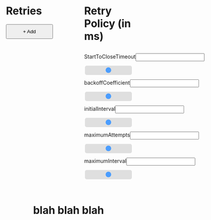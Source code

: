 <style>
    .double-sided {
        display:flex;
        justify-content: space-evenly;
    }
    .retry-container {
        display: flex;
        flex-direction: column;
        width: 25%;
    }
    .add-button {
        padding-top: 10px;
        padding-bottom: 10px;
    }
    .retry-policy-container {
        display: flex;
        width: 25%; /* Width of the outside container */
        flex-direction: column;

    }

    .label-container {
        display: flex;
        justify-content: space-evenly;
        padding-bottom: 10px;
        padding-top: 10px;
    }

    .label-container-item {
        width: 200px;
    }

    .slider {
        -webkit-appearance: none;  /* Override default CSS styles */
        appearance: none;
        width: 100%; /* Full-width */
        height: 25px; /* Specified height */
        background: #d3d3d3; /* Grey background */
        outline: none; /* Remove outline */
        opacity: 0.7; /* Set transparency (for mouse-over effects on hover) */
        -webkit-transition: .2s; /* 0.2 seconds transition on hover */
        transition: opacity .2s;
        border-radius: 5px;
    }

    .result {
        padding-top:25px;
        margin:auto;
        width: 50%;
        text-align:center
    }

    .new-item-container {
        display: flex;
        justify-content: space-evenly;
    }

    .new-item {
        text-align: center;
        padding-top: 15px;
        padding-bottom: 15px;
        border: 1px solid white;
        margin-top: 10px;
        margin-bottom: 10px;
        width: 100px;
    }
    
    .new-item-button {
        width: 100px;
        margin-top: 10px;
        margin-bottom: 10px;
    }
</style>
<div class="double-sided">
<div class="retry-container">
    <h1>Retries</h1>
    <button class="add-button" onclick="addRetry()">+ Add</button>
</div>
<div class="retry-policy-container">
    <h1>Retry Policy (in ms)</h1>
    <div class="label-container">
    <div class="label-container-item" id="start-label">StartToCloseTimeout</div>
    <input class="label-container-item" id="start-input">
    </div>
    <input type="range" class="slider" id="start">
    <div class="label-container">
    <div class="label-container-item" id="backOff-label">backoffCoefficient</div>
    <input class="label-container-item" id="backOff-input">
    </div>
    <input type="range" class="slider" id="backOff">
    <div class="label-container">
    <div class="label-container-item" id="initial-label">initialInterval</div>
    <input class="label-container-item" id="initial-input">
    </div>
    <input type="range" class="slider" id="initial">
    <div class="label-container">
    <div class="label-container-item" id="attempts-label">maximumAttempts</div>
    <input class="label-container-item" id="attempts-input">
    </div>
    <input type="range" class="slider" id="attempts">
    <div class="label-container">
    <div class="label-container-item" id="interval-label">maximumInterval</div>
    <input class="label-container-item" id="interval-input">
    </div>
    <input type="range" class="slider" id="interval">
</div>
</div>
<div class="result">
<h1>blah blah blah</h1>
</div>
<script>
    console.log('Hello Computer!')
    function addRetry() {
        console.log('One More Chance!');
        const container = document.createElement('div');
        container.classList.add('new-item-container');
        const list = document.querySelector('.retry-container');
        list.insertBefore(container, document.querySelector('.add-button'));
        const text = document.createElement('div');
        text.innerHTML = 'New Item!';
        text.classList.add('new-item');
        const button = document.createElement('button');
        button.innerText = 'Remove Item';
        button.classList.add('new-item-button');
        button.onclick = function removeRetry(event) {
            event.target.parentElement.remove();
        }
        container.appendChild(text);
        container.appendChild(button);
    }
    
    function reflectChange(slider, newValue) {
        slider.value = newValue;
    }
    const start = document.querySelector('#start');
    const startInput = document.querySelector('#start-input');
    startInput.addEventListener('keyup', function(event) {
        if(event.keyCode === 13) {
            reflectChange(start, event.target.value.replace(/\D/g, ''));
        }
    });
    // Update the current slider value (each time you drag the slider handle)
    start.oninput = function() {
        startInput.value = this.value;
    }
    const backOff = document.querySelector('#backOff');
    const backOffInput = document.querySelector('#backOff-input');
    backOffInput.addEventListener('keyup', function(event) {
        if(event.keyCode === 13) {
            reflectChange(backOff, event.target.value.replace(/\D/g, ''));
        }
    });
    backOff.oninput = function() {
        backOffInput.value = this.value;
    }
    const initial = document.querySelector('#initial');
    const initialInput = document.querySelector('#initial-input');
    initialInput.addEventListener('keyup', function(event) {
        if(event.keyCode === 13) {
            reflectChange(initial, event.target.value.replace(/\D/g, ''));
        }
    });
    initial.oninput = function() {
        initialInput.value = this.value;
    }
    const attempts = document.querySelector('#attempts');
    const attemptsInput = document.querySelector('#attempts-input');
    attemptsInput.addEventListener('keyup', function(event) {
        if(event.keyCode === 13) {
            reflectChange(attempts, event.target.value.replace(/\D/g, ''));
        }
    });
    attempts.oninput = function() {
     attemptsInput.value = this.value;
    }
    const interval = document.querySelector('#interval');
    const intervalInput = document.querySelector('#interval-input');
    intervalInput.addEventListener('keyup', function(event) {
        if(event.keyCode === 13) {
            reflectChange(interval, event.target.value.replace(/\D/g, ''));
        }
    });
    interval.oninput = function() {
        intervalInput.value = this.value;
    }

    function delayRetry() {
        let maximumAttempts = Math.min(50, attempts.value || 50);
        let backupCoefficient = backOff.value || 2;
        let initialInterval = initial.value || 1000;
        let maximumInterval = interval.value || Number.POSITIVE_INFINITY;
        const labels = [];
        const values = [];
        let interval = initialInterval;
        for (let i = 0; i < maximumAttempts; ++i) {
        labels.push(i + 1);
        values.push(interval);
        interval = Math.min(interval * backupCoefficient, maximumInterval);
        }
    }
</script>
